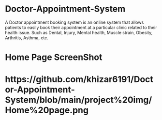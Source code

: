 # Doctor-Appointment-System
A Doctor appointment booking system is an online system that allows   patients to easily book their appointment at a particular clinic   related to their health issue.   Such as Dental, Injury, Mental health, Muscle strain, Obesity,   Arthritis, Asthma, etc.  

<h1>Home Page ScreenShot<h1/>
https://github.com/khizar6191/Doctor-Appointment-System/blob/main/project%20img/Home%20page.png
